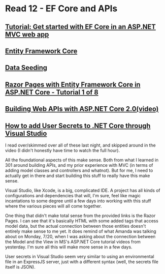 # Read 12 - EF Core and APIs

## [Tutorial: Get started with EF Core in an ASP.NET MVC web app](https://docs.microsoft.com/en-us/aspnet/core/data/ef-mvc/intro?view=aspnetcore-3.1)
## [Entity Framework Core](https://docs.microsoft.com/en-us/ef/core/)
## [Data Seeding](https://docs.microsoft.com/en-us/ef/core/modeling/data-seeding)
## [Razor Pages with Entity Framework Core in ASP.NET Core - Tutorial 1 of 8](https://docs.microsoft.com/en-us/aspnet/core/data/ef-rp/intro?view=aspnetcore-2.1&tabs=visual-studio)
## [Building Web APIs with ASP.NET Core 2.0(video)](https://youtu.be/aIkpVzqLuhA)
## [How to add User Secrets to .NET Core through Visual Studio](https://codefellows.github.io/code-401-dotnet-guide/Resources/UserSecrets.html)

I read over/skimmed over all of these last night, and skipped around in the video (I didn't honestly have time to watch the full hour).

All the foundational aspects of this make sense. Both from what I learned in 301 around building APIs, and my prior experience with MVC (in terms of adding model classes and controllers and whatnot). But for me, I need to actually get in there and start building this stuff to really have this make sense.

Visual Studio, like Xcode, is a big, complicated IDE. A project has all kinds of configurations and dependencies that will, I'm sure, feel like magic incantations to some degree until a few days into working with this stuff where the various pieces will all come together.

One thing that didn't make total sense from the provided links is the Razor Pages. I can see that it's basically HTML with some added tags that access model data, but the actual connection between those entities doesn't entirely make sense to me yet. It does remind of what Amanda was talking about on Monday, 7/20, when I was asking about the connection between the Model and the View in MS's ASP.NET Core tutorial videos from yesterday. I'm sure all this will make more sense in a few days.

User secrets in Visual Studio seem very similar to using an environmental file in an ExpressJS server, just with a different syntax (well, the secrets file itself is JSON).